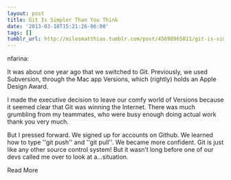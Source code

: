 ```yaml
---
layout: post
title: Git Is Simpler Than You Think
date: '2013-03-18T15:21:26-06:00'
tags: []
tumblr_url: http://milesmatthias.tumblr.com/post/45698965811/git-is-simpler-than-you-think
---
```

nfarina:


It was about one year ago that we switched to Git. Previously, we used Subversion, through the Mac app Versions, which (rightly) holds an Apple Design Award.


    

I made the executive decision to leave our comfy world of Versions because it seemed clear that Git was winning the Internet. There was much grumbling from my teammates, who were busy enough doing actual work thank you very much.

But I pressed forward. We signed up for accounts on Github. We learned how to type ''git push'' and ''git pull''. We became more confident. Git is just like any other source control system! But it wasn’t long before one of our devs called me over to look at a…situation.

Read More
